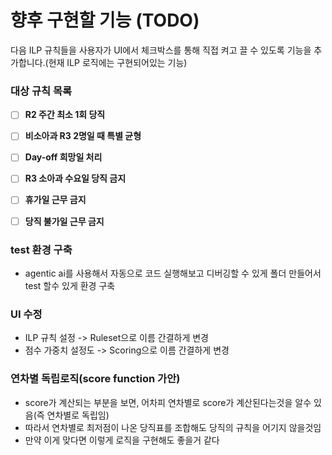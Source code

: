 # 향후 구현할 기능 (TODO)

다음 ILP 규칙들을 사용자가 UI에서 체크박스를 통해 직접 켜고 끌 수 있도록 기능을 추가합니다.(현재 ILP 로직에는 구현되어있는 기능)

### 대상 규칙 목록

- [ ] **R2 주간 최소 1회 당직**
- [ ] **비소아과 R3 2명일 때 특별 균형**
- [ ] **Day-off 희망일 처리**
- [ ] **R3 소아과 수요일 당직 금지**
- [ ] **휴가일 근무 금지**
- [ ] **당직 불가일 근무 금지**


### test 환경 구축
- agentic ai를 사용해서 자동으로 코드 실행해보고 디버깅할 수 있게 폴더 만들어서 test 할수 있게 환경 구축

### UI 수정
- ILP 규칙 설정 -> Ruleset으로 이름 간결하게 변경
- 점수 가중치 설정도 -> Scoring으로 이름 간결하게 변경

### 연차별 독립로직(score function 가안)
- score가 계산되는 부분을 보면, 어차피 연차별로 score가 계산된다는것을 알수 있음(즉 연차별로 독립임)
- 따라서 연차별로 최저점이 나온 당직표를 조합해도 당직의 규칙을 어기지 않을것임
- 만약 이게 맞다면 이렇게 로직을 구현해도 좋을거 같다

